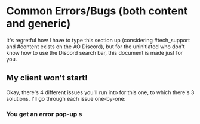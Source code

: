 # Common Errors/Bugs (both content and generic)

It's regretful how I have to type this section up (considering #tech_support and #content exists on the AO Discord), but for the uninitiated who don't know how to use the Discord search bar, this document is made just for you.

## My client won't start!

Okay, there's 4 different issues you'll run into for this one, to which there's 3 solutions. I'll go through each issue one-by-one:

### You get an error pop-up s
<!--stackedit_data:
eyJoaXN0b3J5IjpbLTgxNzE3ODczNSw4ODM3NDg4NDAsMTAyOD
UyMTc2OV19
-->